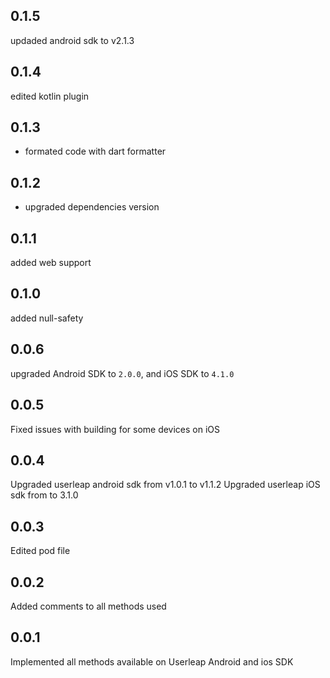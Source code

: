 ## 0.1.5
updaded android sdk to v2.1.3
## 0.1.4
edited kotlin plugin
## 0.1.3
- formated code with dart formatter
## 0.1.2
- upgraded dependencies version
## 0.1.1
added web support
## 0.1.0
added null-safety
## 0.0.6
upgraded Android SDK to `2.0.0`, and iOS SDK to `4.1.0`
## 0.0.5
Fixed issues with building for some devices on iOS
## 0.0.4
Upgraded userleap android sdk from v1.0.1 to v1.1.2
Upgraded userleap iOS sdk from to 3.1.0
## 0.0.3
Edited pod file
## 0.0.2
Added comments to all methods used
## 0.0.1
Implemented all methods available on Userleap Android and ios SDK
